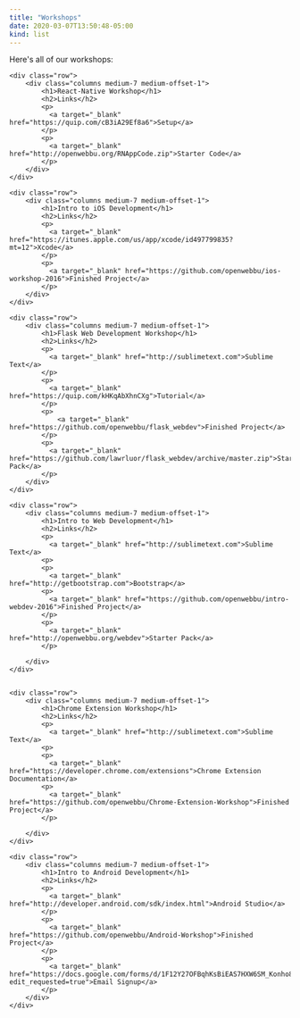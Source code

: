 ```yaml
---
title: "Workshops"
date: 2020-03-07T13:50:48-05:00
kind: list
---
```


Here's all of our workshops:

<section class="content">
    
    <div class="row">        
        <div class="columns medium-7 medium-offset-1">
            <h1>React-Native Workshop</h1>
            <h2>Links</h2>
            <p>
              <a target="_blank" href="https://quip.com/cB3iA29Ef8a6">Setup</a>
            </p>
            <p>
              <a target="_blank" href="http://openwebbu.org/RNAppCode.zip">Starter Code</a>
            </p>
        </div>        
    </div>
 
    <div class="row">
        <div class="columns medium-7 medium-offset-1">
            <h1>Intro to iOS Development</h1>
            <h2>Links</h2>
            <p>
              <a target="_blank" href="https://itunes.apple.com/us/app/xcode/id497799835?mt=12">Xcode</a>
            </p>
            <p>
              <a target="_blank" href="https://github.com/openwebbu/ios-workshop-2016">Finished Project</a>
            </p>
        </div>        
    </div>
    
    <div class="row">        
        <div class="columns medium-7 medium-offset-1">
            <h1>Flask Web Development Workshop</h1>
            <h2>Links</h2>
            <p>
              <a target="_blank" href="http://sublimetext.com">Sublime Text</a>
            </p>
            <p>
              <a target="_blank" href="https://quip.com/kHKqAbXhnCXg">Tutorial</a>
            </p>
            <p>
                <a target="_blank" href="https://github.com/openwebbu/flask_webdev">Finished Project</a>
            </p>
            <p>
              <a target="_blank" href="https://github.com/lawrluor/flask_webdev/archive/master.zip">Starter Pack</a>
            </p>
        </div>        
    </div>
    
    <div class="row">
        <div class="columns medium-7 medium-offset-1">
            <h1>Intro to Web Development</h1>
            <h2>Links</h2>
            <p>
              <a target="_blank" href="http://sublimetext.com">Sublime Text</a>
            <p>
            <p>
              <a target="_blank" href="http://getbootstrap.com">Bootstrap</a>
            <p>
              <a target="_blank" href="https://github.com/openwebbu/intro-webdev-2016">Finished Project</a>
            </p>
            <p>
              <a target="_blank" href="http://openwebbu.org/webdev">Starter Pack</a>
            </p>
        
        </div>        
    </div>
    
    
    <div class="row">        
        <div class="columns medium-7 medium-offset-1">
            <h1>Chrome Extension Workshop</h1>
            <h2>Links</h2>
            <p>
              <a target="_blank" href="http://sublimetext.com">Sublime Text</a>
            <p>
            <p>
              <a target="_blank" href="https://developer.chrome.com/extensions">Chrome Extension Documentation</a>
            <p>
              <a target="_blank" href="https://github.com/openwebbu/Chrome-Extension-Workshop">Finished Project</a>
            </p>
            
        </div>        
    </div>
    
    <div class="row">
        <div class="columns medium-7 medium-offset-1">
            <h1>Intro to Android Development</h1>
            <h2>Links</h2>
            <p>
              <a target="_blank" href="http://developer.android.com/sdk/index.html">Android Studio</a>
            </p>
            <p>
              <a target="_blank" href="https://github.com/openwebbu/Android-Workshop">Finished Project</a>
            </p>
            <p>
              <a target="_blank" href="https://docs.google.com/forms/d/1F12Y27OFBqhKsBiEAS7HXW6SM_Konho8nIcQiyTlasI/viewform?edit_requested=true">Email Signup</a>
            </p>
        </div>        
    </div>
</section>